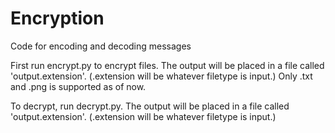 # Encryption
Code for encoding and decoding messages

First run encrypt.py to encrypt files. The output will be placed in a file called 'output.extension'. (.extension will be whatever filetype is input.)
Only .txt and .png is supported as of now.

To decrypt, run decrypt.py. The output will be placed in a file called 'output.extension'. (.extension will be whatever filetype is input.)
